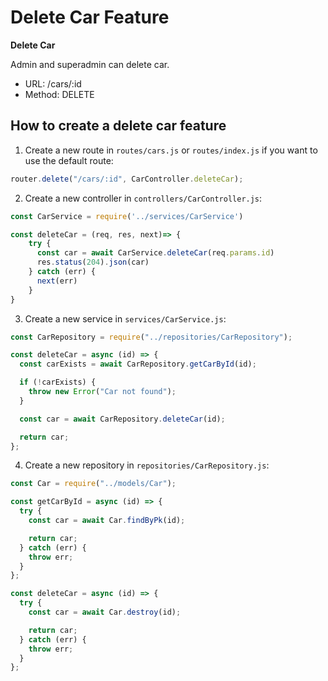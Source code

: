 # Delete Car Feature

**Delete Car**

Admin and superadmin can delete car.

- URL: /cars/:id
- Method: DELETE

## How to create a delete car feature

1. Create a new route in `routes/cars.js` or `routes/index.js` if you want to use the default route:

```js
router.delete("/cars/:id", CarController.deleteCar);
```

2. Create a new controller in `controllers/CarController.js`:

```js
const CarService = require('../services/CarService')

const deleteCar = (req, res, next)=> {
    try {
      const car = await CarService.deleteCar(req.params.id)
      res.status(204).json(car)
    } catch (err) {
      next(err)
    }
}
```

3. Create a new service in `services/CarService.js`:

```js
const CarRepository = require("../repositories/CarRepository");

const deleteCar = async (id) => {
  const carExists = await CarRepository.getCarById(id);

  if (!carExists) {
    throw new Error("Car not found");
  }

  const car = await CarRepository.deleteCar(id);

  return car;
};
```

4. Create a new repository in `repositories/CarRepository.js`:

```js
const Car = require("../models/Car");

const getCarById = async (id) => {
  try {
    const car = await Car.findByPk(id);

    return car;
  } catch (err) {
    throw err;
  }
};

const deleteCar = async (id) => {
  try {
    const car = await Car.destroy(id);

    return car;
  } catch (err) {
    throw err;
  }
};
```

